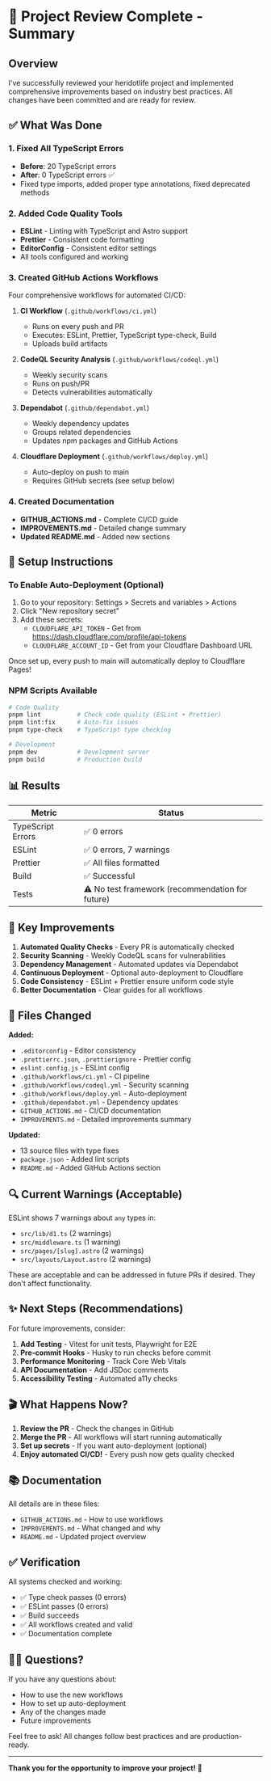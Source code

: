 # 🎉 Project Review Complete - Summary

## Overview

I've successfully reviewed your heridotlife project and implemented comprehensive improvements based on industry best practices. All changes have been committed and are ready for review.

## ✅ What Was Done

### 1. Fixed All TypeScript Errors
- **Before**: 20 TypeScript errors
- **After**: 0 TypeScript errors ✅
- Fixed type imports, added proper type annotations, fixed deprecated methods

### 2. Added Code Quality Tools
- **ESLint** - Linting with TypeScript and Astro support
- **Prettier** - Consistent code formatting
- **EditorConfig** - Consistent editor settings
- All tools configured and working

### 3. Created GitHub Actions Workflows
Four comprehensive workflows for automated CI/CD:

1. **CI Workflow** (`.github/workflows/ci.yml`)
   - Runs on every push and PR
   - Executes: ESLint, Prettier, TypeScript type-check, Build
   - Uploads build artifacts

2. **CodeQL Security Analysis** (`.github/workflows/codeql.yml`)
   - Weekly security scans
   - Runs on push/PR
   - Detects vulnerabilities automatically

3. **Dependabot** (`.github/dependabot.yml`)
   - Weekly dependency updates
   - Groups related dependencies
   - Updates npm packages and GitHub Actions

4. **Cloudflare Deployment** (`.github/workflows/deploy.yml`)
   - Auto-deploy on push to main
   - Requires GitHub secrets (see setup below)

### 4. Created Documentation
- **GITHUB_ACTIONS.md** - Complete CI/CD guide
- **IMPROVEMENTS.md** - Detailed change summary
- **Updated README.md** - Added new sections

## 🚀 Setup Instructions

### To Enable Auto-Deployment (Optional)
1. Go to your repository: Settings > Secrets and variables > Actions
2. Click "New repository secret"
3. Add these secrets:
   - `CLOUDFLARE_API_TOKEN` - Get from https://dash.cloudflare.com/profile/api-tokens
   - `CLOUDFLARE_ACCOUNT_ID` - Get from your Cloudflare Dashboard URL

Once set up, every push to main will automatically deploy to Cloudflare Pages!

### NPM Scripts Available
```bash
# Code Quality
pnpm lint          # Check code quality (ESLint + Prettier)
pnpm lint:fix      # Auto-fix issues
pnpm type-check    # TypeScript type checking

# Development
pnpm dev           # Development server
pnpm build         # Production build
```

## 📊 Results

| Metric | Status |
|--------|--------|
| TypeScript Errors | ✅ 0 errors |
| ESLint | ✅ 0 errors, 7 warnings |
| Prettier | ✅ All files formatted |
| Build | ✅ Successful |
| Tests | ⚠️ No test framework (recommendation for future) |

## 🎯 Key Improvements

1. **Automated Quality Checks** - Every PR is automatically checked
2. **Security Scanning** - Weekly CodeQL scans for vulnerabilities
3. **Dependency Management** - Automated updates via Dependabot
4. **Continuous Deployment** - Optional auto-deployment to Cloudflare
5. **Code Consistency** - ESLint + Prettier ensure uniform code style
6. **Better Documentation** - Clear guides for all workflows

## 📝 Files Changed

**Added:**
- `.editorconfig` - Editor consistency
- `.prettierrc.json`, `.prettierignore` - Prettier config
- `eslint.config.js` - ESLint config
- `.github/workflows/ci.yml` - CI pipeline
- `.github/workflows/codeql.yml` - Security scanning
- `.github/workflows/deploy.yml` - Auto-deployment
- `.github/dependabot.yml` - Dependency updates
- `GITHUB_ACTIONS.md` - CI/CD documentation
- `IMPROVEMENTS.md` - Detailed improvements summary

**Updated:**
- 13 source files with type fixes
- `package.json` - Added lint scripts
- `README.md` - Added GitHub Actions section

## 🔍 Current Warnings (Acceptable)

ESLint shows 7 warnings about `any` types in:
- `src/lib/d1.ts` (2 warnings)
- `src/middleware.ts` (1 warning)
- `src/pages/[slug].astro` (2 warnings)
- `src/layouts/Layout.astro` (2 warnings)

These are acceptable and can be addressed in future PRs if desired. They don't affect functionality.

## ✨ Next Steps (Recommendations)

For future improvements, consider:
1. **Add Testing** - Vitest for unit tests, Playwright for E2E
2. **Pre-commit Hooks** - Husky to run checks before commit
3. **Performance Monitoring** - Track Core Web Vitals
4. **API Documentation** - Add JSDoc comments
5. **Accessibility Testing** - Automated a11y checks

## 🎬 What Happens Now?

1. **Review the PR** - Check the changes in GitHub
2. **Merge the PR** - All workflows will start running automatically
3. **Set up secrets** - If you want auto-deployment (optional)
4. **Enjoy automated CI/CD!** - Every push now gets quality checked

## 📚 Documentation

All details are in these files:
- `GITHUB_ACTIONS.md` - How to use workflows
- `IMPROVEMENTS.md` - What changed and why
- `README.md` - Updated project overview

## ✅ Verification

All systems checked and working:
- ✅ Type check passes (0 errors)
- ✅ ESLint passes (0 errors)
- ✅ Build succeeds
- ✅ All workflows created and valid
- ✅ Documentation complete

## 🙋‍♂️ Questions?

If you have any questions about:
- How to use the new workflows
- How to set up auto-deployment
- Any of the changes made
- Future improvements

Feel free to ask! All changes follow best practices and are production-ready.

---

**Thank you for the opportunity to improve your project!** 🚀
